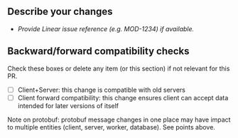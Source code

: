 ## Describe your changes

- _Provide Linear issue reference (e.g. MOD-1234) if available._


## Backward/forward compatibility checks

Check these boxes or delete any item (or this section) if not relevant for this PR.

- [ ] Client+Server: this change is compatible with old servers
- [ ] Client forward compatibility: this change ensures client can accept data intended for later versions of itself

Note on protobuf: protobuf message changes in one place may have impact to
multiple entities (client, server, worker, database). See points above.

